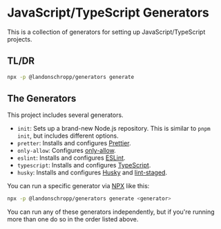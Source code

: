 # JavaScript/TypeScript Generators

This is a collection of generators for setting up JavaScript/TypeScript projects.

## TL/DR

```bash
npx -p @landonschropp/generators generate
```

## The Generators

This project includes several generators.

- `init`: Sets up a brand-new Node.js repository. This is similar to `pnpm init`, but includes
  different options.
- `pretter`: Installs and configures [Prettier](https://prettier.io/).
- `only-allow`: Configures [only-allow](https://github.com/pnpm/only-allow).
- `eslint`: Installs and configures [ESLint](https://eslint.org/).
- `typescript`: Installs and configures [TypeScript](https://typescriptlang.org/).
- `husky`: Installs and configures [Husky](https://typicode.github.io/husky/) and
  [lint-staged](https://www.npmjs.com/package/lint-staged).

You can run a specific generator via [NPX](https://github.com/zkat/npx) like this:

```sh
npx -p @landonschropp/generators generate <generator>
```

You can run any of these generators independently, but if you're running more than one do so in the
order listed above.
